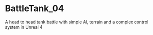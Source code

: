 # BattleTank_04
A head to head tank battle with simple AI, terrain and a complex control system in Unreal 4
